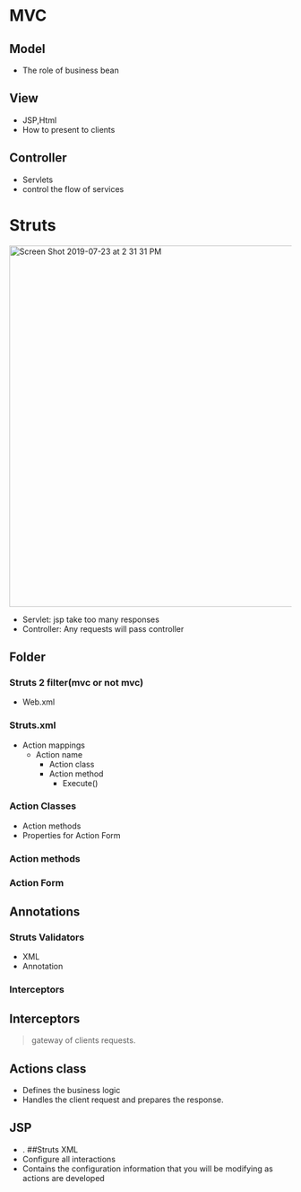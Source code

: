 # MVC
## Model
* The role of business bean
## View
* JSP,Html
* How to present to clients
## Controller
* Servlets
* control the flow of services

# Struts
<img width="644" alt="Screen Shot 2019-07-23 at 2 31 31 PM" src="https://user-images.githubusercontent.com/27160394/61737626-9e87bf80-ad56-11e9-9f58-b061bee83adf.png">

* Servlet: jsp take too many responses
* Controller: Any requests will pass controller

## Folder
### Struts 2 filter(mvc or not mvc)
* Web.xml
### Struts.xml
* Action mappings
  * Action name
	* Action class
	* Action method
	  * Execute()
			
### Action Classes
* Action methods
* Properties for Action Form
### Action methods
### Action Form
## Annotations
### Struts Validators
* XML
* Annotation
### Interceptors



## Interceptors
> gateway of clients requests.
## Actions class
* Defines the business logic
* Handles the client request and prepares the response.
## JSP
* .
##Struts XML
* Configure all interactions
* Contains the configuration information that you will be modifying as actions are developed
